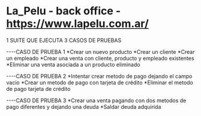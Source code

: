 # La_Pelu - back office - https://www.lapelu.com.ar/
 
1 SUITE QUE EJECUTA 3 CASOS DE PRUEBAS

----CASO DE PRUEBA 1
*Crear un nuevo producto
*Crear un cliente
*Crear un empleado
*Crear una venta con cliente, producto y empleado existentes
*Eliminar una venta asociada a un producto eliminado


----CASO DE PRUEBA 2
*Intentar crear metodo de pago  dejando el campo vacio
*Crear un metodo de pago con tarjeta de crédito
*Eliminar el metodo de pago tarjeta de crédito


----CASO DE PRUEBA 3
*Crear una venta pagando con dos metodos de pago diferentes y dejando una deuda
*Saldar deuda adquirida




